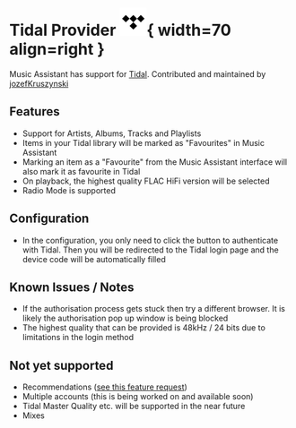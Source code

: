 # Tidal Provider ![Preview image](../assets/icons/tidal-icon.svg){ width=70 align=right }

Music Assistant has support for [Tidal](https://tidal.com). Contributed and maintained by [jozefKruszynski](https://github.com/jozefKruszynski)

## Features

- Support for Artists, Albums, Tracks and Playlists
- Items in your Tidal library will be marked as "Favourites" in Music Assistant
- Marking an item as a "Favourite" from the Music Assistant interface will also mark it as favourite in Tidal
- On playback, the highest quality FLAC HiFi version will be selected
- Radio Mode is supported

## Configuration

- In the configuration, you only need to click the button to authenticate with Tidal. Then you will be redirected to the Tidal login page and the device code will be automatically filled

## Known Issues / Notes

- If the authorisation process gets stuck then try a different browser. It is likely the authorisation pop up window is being blocked
- The highest quality that can be provided is 48kHz / 24 bits due to limitations in the login method

## Not yet supported

- Recommendations ([see this feature request](https://github.com/music-assistant/hass-music-assistant/discussions/535))
- Multiple accounts (this is being worked on and available soon)
- Tidal Master Quality etc. will be supported in the near future
- Mixes
